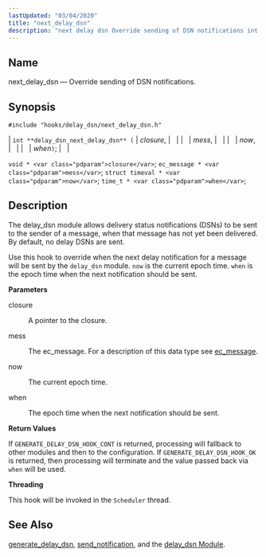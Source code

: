 ```yaml
---
lastUpdated: "03/04/2020"
title: "next_delay_dsn"
description: "next delay dsn Override sending of DSN notifications int delay dsn next delay dsn closure mess now when void closure ec message mess struct timeval now time t when The delay dsn module allows delivery status notifications DS Ns to be sent to the sender of a message when that..."
---
```


<a name="hooks.delay_dsn.next_delay_dsn"></a> 
## Name

next_delay_dsn — Override sending of DSN notifications.

## Synopsis

`#include "hooks/delay_dsn/next_delay_dsn.h"`

| `int **delay_dsn_next_delay_dsn** (` | <var class="pdparam">closure</var>, |   |
|   | <var class="pdparam">mess</var>, |   |
|   | <var class="pdparam">now</var>, |   |
|   | <var class="pdparam">when</var>`)`; |   |

`void * <var class="pdparam">closure</var>`;
`ec_message * <var class="pdparam">mess</var>`;
`struct timeval * <var class="pdparam">now</var>`;
`time_t * <var class="pdparam">when</var>`;<a name="idp36767232"></a> 
## Description

The delay_dsn module allows delivery status notifications (DSNs) to be sent to the sender of a message, when that message has not yet been delivered. By default, no delay DSNs are sent.

Use this hook to override when the next delay notification for a message will be sent by the `delay_dsn` module. `now` is the current epoch time. `when` is the epoch time when the next notification should be sent.

**<a name="idp36770576"></a> Parameters**

<dl class="variablelist">

<dt>closure</dt>

<dd>

A pointer to the closure.

</dd>

<dt>mess</dt>

<dd>

The ec_message. For a description of this data type see [ec_message](/momentum/3/3-api/structs-ec-message).

</dd>

<dt>now</dt>

<dd>

The current epoch time.

</dd>

<dt>when</dt>

<dd>

The epoch time when the next notification should be sent.

</dd>

</dl>

**<a name="idp36779472"></a> Return Values**

If `GENERATE_DELAY_DSN_HOOK_CONT` is returned, processing will fallback to other modules and then to the configuration. If `GENERATE_DELAY_DSN_HOOK_OK` is returned, then processing will terminate and the value passed back via `when` will be used.

**<a name="idp36781888"></a> Threading**

This hook will be invoked in the `Scheduler` thread.

<a name="idp36783360"></a> 
## See Also

[generate_delay_dsn](/momentum/3/3-api/hooks-delay-dsn-generate-delay-dsn), [send_notification](/momentum/3/3-api/hooks-delay-dsn-send-notification), and the [delay_dsn Module](/momentum/3/3-reference/3-reference-modules-delay-dsn).